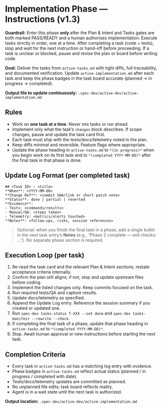 # Implementation Phase — Instructions (v1.3)

**Guardrail:** Enter this phase **only** after the Plan & Intent and Tasks gates are both marked PASS/READY and a human authorises implementation. Execute tasks strictly in order, one at a time. After completing a task (code + tests), stop and wait for the next instruction or hand-off before proceeding. If a task is unclear or blocked, pause and revise the plan or board before writing code.

**Goal:** Deliver the tasks from `active-tasks.md` with tight diffs, full traceability, and documented verification. Update `active-implementation.md` after each task and keep the phase badges in the task board accurate (planned → in progress → completed).

**Output file to update continuously:** `.spec-dev/active-dev/active-implementation.md`

## Rules

- Work on **one task at a time**. Never mix tasks or run ahead.
- Implement only what the task’s `changes` block describes. If scope changes, pause and update the task card first.
- Each task must ship with the tests/docs/telemetry noted in the plan.
- Keep diffs minimal and reversible. Feature flags where appropriate.
- Update the phase heading in `active-tasks.md` to `*(in progress)*` when you begin work on its first task and to `*(completed YYYY-MM-DD)*` after the final task in that phase is done.

## Update Log Format (per completed task)

```
## <Task ID> — <title>
**When**: <YYYY-MM-DD>
**Change Ref**: <commit SHA/link or short patch note>
**Status**: done | partial | reverted
**Evidence**:
- Tests: <commands/results>
- Manual/QA: <steps taken>
- Telemetry: <metrics/alerts touched>
**Notes**: <follow-ups, risks, session references>
```

> Optional: when you finish the final task in a phase, add a single bullet in the next task entry’s **Notes** (e.g., “Phase 2 complete — exit checks: …”). No separate phase section is required.

## Execution Loop (per task)

1. Re-read the task card and the relevant Plan & Intent sections; restate acceptance criteria internally.
2. Confirm the plan still aligns; if not, stop and update upstream files before coding.
3. Implement the listed changes only. Keep commits focused on the task.
4. Run required tests/QA and capture results.
5. Update docs/telemetry as specified.
6. Append the Update Log entry. Reference the session summary if you created or updated one.
7. Run `spec-dev tasks-status T-XXX --set done` and `spec-dev tasks-manifest --rewrite --check`.
8. If completing the final task of a phase, update that phase heading in `active-tasks.md` to `*(completed YYYY-MM-DD)*`.
9. Stop. Await human approval or new instructions before starting the next task.

## Completion Criteria

- Every task in `active-tasks.md` has a matching log entry with evidence.
- Phase badges in `active-tasks.md` reflect actual status (planned / in progress / completed with date).
- Tests/docs/telemetry updates are committed as planned.
- No unplanned file edits; task board reflects reality.
- Agent is in a wait state until the next task is authorized.

**Output location:** `.spec-dev/active-dev/active-implementation.md`
